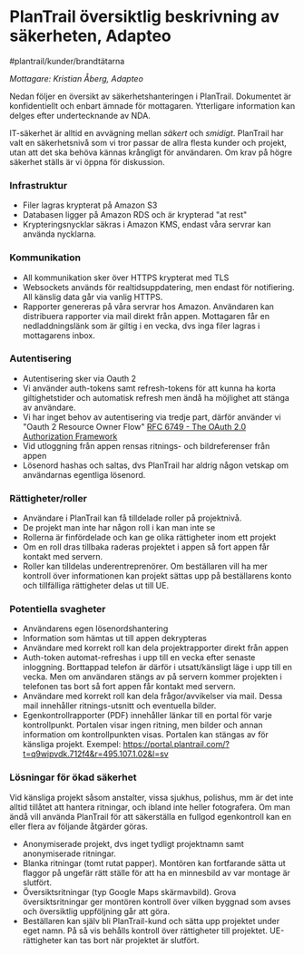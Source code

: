 # PlanTrail översiktlig beskrivning av säkerheten, Adapteo
#plantrail/kunder/brandtätarna

*Mottagare: Kristian Åberg, Adapteo*

Nedan följer en översikt av säkerhetshanteringen i PlanTrail. Dokumentet är konfidentiellt och enbart ämnade för mottagaren. Ytterligare information kan delges efter undertecknande av NDA.

IT-säkerhet är alltid en avvägning mellan *säkert* och *smidigt*. PlanTrail har valt en säkerhetsnivå som vi tror passar de allra flesta kunder och projekt, utan att det ska behöva kännas krångligt för användaren. Om krav på högre säkerhet ställs är vi öppna för diskussion.

### Infrastruktur
* Filer lagras krypterat på Amazon S3
* Databasen ligger på Amazon RDS och är krypterad "at rest"
* Krypteringsnycklar säkras i Amazon KMS, endast våra servrar kan använda nycklarna.

### Kommunikation
* All kommunikation sker över HTTPS krypterat med TLS
* Websockets används för realtidsuppdatering, men endast för notifiering. All känslig data går via vanlig HTTPS.
* Rapporter genereras på våra servrar hos Amazon. Användaren kan distribuera rapporter via mail direkt från appen. Mottagaren får en nedladdningslänk som är giltig i en vecka, dvs inga filer lagras i mottagarens inbox.

### Autentisering
* Autentisering sker via Oauth 2
* Vi använder auth-tokens samt refresh-tokens för att kunna ha korta giltighetstider och automatisk refresh men ändå ha möjlighet att stänga av användare.
* Vi har inget behov av autentisering via tredje part, därför använder vi "Oauth 2 Resource Owner Flow" [RFC 6749 - The OAuth 2.0 Authorization Framework](https://datatracker.ietf.org/doc/html/rfc6749%23section-1.3.3)
* Vid utloggning från appen rensas ritnings- och bildreferenser från appen
* Lösenord hashas och saltas, dvs PlanTrail har aldrig någon vetskap om användarnas egentliga lösenord.

### Rättigheter/roller
* Användare i PlanTrail kan få tilldelade roller på projektnivå. 
* De projekt man inte har någon roll i kan man inte se
* Rollerna är finfördelade och kan ge olika rättigheter inom ett projekt
* Om en roll dras tillbaka raderas projektet i appen så fort appen får kontakt med servern.
* Roller kan tilldelas underentreprenörer. Om beställaren vill ha mer kontroll över informationen kan projekt sättas upp på beställarens konto och tillfälliga rättigheter delas ut till UE.

### Potentiella svagheter
* Användarens egen lösenordshantering
* Information som hämtas ut till appen dekrypteras
* Användare med korrekt roll kan dela projektrapporter direkt från appen
* Auth-token automat-refreshas i upp till en vecka efter senaste inloggning. Borttappad telefon är därför i utsatt/känsligt läge i upp till en vecka. Men om användaren stängs av på servern kommer projekten i telefonen tas bort så fort appen får kontakt med servern.
* Användare med korrekt roll kan dela frågor/avvikelser via mail. Dessa mail innehåller ritnings-utsnitt och eventuella bilder.
* Egenkontrollrapporter (PDF) innehåller länkar till en portal för varje kontrollpunkt. Portalen visar ingen ritning, men bilder och annan information om kontrollpunkten visas. Portalen kan stängas av för känsliga projekt.
Exempel: https://portal.plantrail.com/?t=q9wipvdk.712f4&r=495.107.1.02&l=sv

### Lösningar för ökad säkerhet
Vid känsliga projekt såsom anstalter, vissa sjukhus, polishus, mm är det inte alltid tillåtet att hantera ritningar, och ibland inte heller fotografera. Om man ändå vill använda PlanTrail för att säkerställa en fullgod egenkontroll kan en eller flera av följande åtgärder göras.
* Anonymiserade projekt, dvs inget tydligt projektnamn samt anonymiserade ritningar.
* Blanka ritningar (tomt rutat papper). Montören kan fortfarande sätta ut flaggor på ungefär rätt ställe för att ha en minnesbild av var montage är slutfört.
* Översiktsritningar (typ Google Maps skärmavbild). Grova översiktsritningar ger montören kontroll över vilken byggnad som avses och översiktlig uppföljning går att göra.
* Beställaren kan själv bli PlanTrail-kund och sätta upp projektet under eget namn. På så vis behålls kontroll över rättigheter till projektet. UE-rättigheter kan tas bort när projektet är slutfört.
